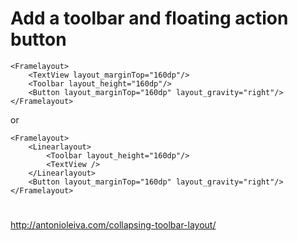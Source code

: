 # Add a toolbar and floating action button

	<Framelayout>
		<TextView layout_marginTop="160dp"/>
		<Toolbar layout_height="160dp"/>
		<Button layout_marginTop="160dp" layout_gravity="right"/>
	</Framelayout>
	
or 

	<Framelayout>
		<Linearlayout>
			<Toolbar layout_height="160dp"/>
			<TextView />
		</Linearlayout>
		<Button layout_marginTop="160dp" layout_gravity="right"/>
	</Framelayout>
	
	
#

http://antonioleiva.com/collapsing-toolbar-layout/